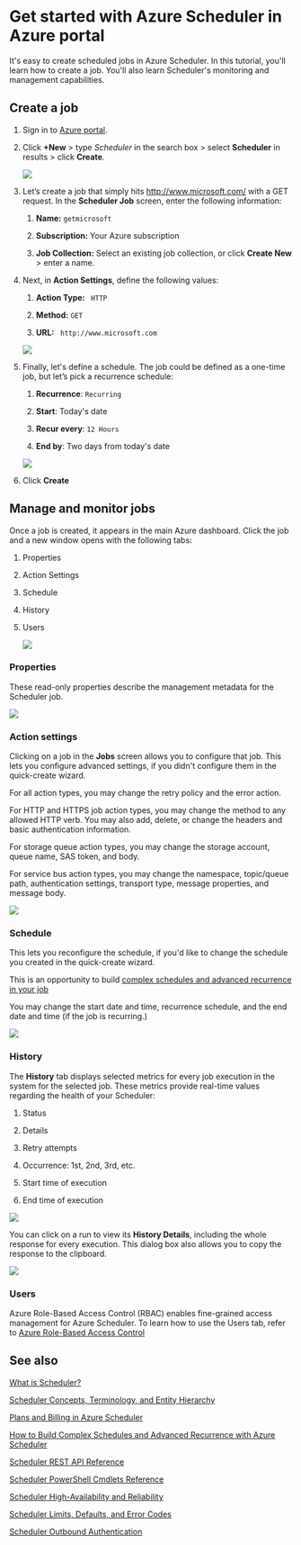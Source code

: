 <properties
 pageTitle="Get started with Azure Scheduler in Azure portal |  Azure"
 description="Get started with Azure Scheduler in Azure portal"
 services="scheduler"
 documentationCenter=".NET"
 authors="krisragh"
 manager="dwrede"
 editor=""/>
<tags
 ms.service="scheduler"
 ms.date="08/10/2016"
 wacn.date=""/>

# Get started with Azure Scheduler in Azure portal

It's easy to create scheduled jobs in Azure Scheduler. In this tutorial, you'll learn how to create a job. You'll also learn Scheduler's monitoring and management capabilities.

## Create a job

1.  Sign in to [Azure portal](https://portal.azure.cn/).  

2.  Click **+New** > type _Scheduler_ in the search box >  select **Scheduler** in results > click **Create**.

     ![][marketplace-create]

3.  Let’s create a job that simply hits http://www.microsoft.com/ with a GET request. In the **Scheduler Job** screen, enter the following information:

    1.  **Name:** `getmicrosoft`  

    2.  **Subscription:** Your Azure subscription   

    3.  **Job Collection:** Select an existing job collection, or click **Create New** > enter a name.

4.  Next, in **Action Settings**, define the following values:

    1.  **Action Type:** ` HTTP`  

    2.  **Method:** `GET`  

    3.  **URL:** ` http://www.microsoft.com`  

      ![][action-settings]

5.  Finally, let's define a schedule. The job could be defined as a one-time job, but let’s pick a recurrence schedule:

    1. **Recurrence**: `Recurring`

    2. **Start**: Today's date

    3. **Recur every**: `12 Hours`

    4. **End by**: Two days from today's date  

      ![][recurrence-schedule]

6.  Click **Create**

## Manage and monitor jobs

Once a job is created, it appears in the main Azure dashboard. Click the job and a new window opens with the following tabs:

1.  Properties  

2.  Action Settings  

3.  Schedule  

4.  History

5.  Users

    ![][job-overview]

### Properties

These read-only properties describe the management metadata for the Scheduler job.

   ![][job-properties]


### Action settings

Clicking on a job in the **Jobs** screen allows you to configure that job. This lets you configure advanced settings, if you didn't configure them in the quick-create wizard.

For all action types, you may change the retry policy and the error action.

For HTTP and HTTPS job action types, you may change the method to any allowed HTTP verb. You may also add, delete, or change the headers and basic authentication information.

For storage queue action types, you may change the storage account, queue name, SAS token, and body.

For service bus action types, you may change the namespace, topic/queue path, authentication settings, transport type, message properties, and message body.

   ![][job-action-settings]

### Schedule

This lets you reconfigure the schedule, if you'd like to change the schedule you created in the quick-create wizard.

This is an opportunity to build [complex schedules and advanced recurrence in your job](/documentation/articles/scheduler-advanced-complexity/)

You may change the start date and time, recurrence schedule, and the end date and time (if the job is recurring.)

   ![][job-schedule]


### History

The **History** tab displays selected metrics for every job execution in the system for the selected job. These metrics provide real-time values regarding the health of your Scheduler:

1.  Status  

2.  Details  

3.  Retry attempts

4.  Occurrence: 1st, 2nd, 3rd, etc.

5.  Start time of execution  

6.  End time of execution

   ![][job-history]

You can click on a run to view its **History Details**, including the whole response for every execution. This dialog box also allows you to copy the response to the clipboard.

   ![][job-history-details]

### Users

Azure Role-Based Access Control (RBAC) enables fine-grained access management for Azure Scheduler. To learn how to use the Users tab, refer to [Azure Role-Based Access Control](../active-directory/role-based-access-control-configure.md)


## See also

 [What is Scheduler?](/documentation/articles/scheduler-intro/)

 [Scheduler Concepts, Terminology, and Entity Hierarchy](/documentation/articles/scheduler-concepts-terms/)

 [Plans and Billing in Azure Scheduler](/documentation/articles/scheduler-plans-billing/)

 [How to Build Complex Schedules and Advanced Recurrence with Azure Scheduler](/documentation/articles/scheduler-advanced-complexity/)

 [Scheduler REST API Reference](https://msdn.microsoft.com/zh-CN/library/dn528946)   

 [Scheduler PowerShell Cmdlets Reference](/documentation/articles/scheduler-powershell-reference/)

 [Scheduler High-Availability and Reliability](/documentation/articles/scheduler-high-availability-reliability/)

 [Scheduler Limits, Defaults, and Error Codes](/documentation/articles/scheduler-limits-defaults-errors/)

 [Scheduler Outbound Authentication](/documentation/articles/scheduler-outbound-authentication/)


[marketplace-create]: ./media/scheduler-get-started-portal/scheduler-v2-portal-marketplace-create.png
[action-settings]: ./media/scheduler-get-started-portal/scheduler-v2-portal-action-settings.png
[recurrence-schedule]: ./media/scheduler-get-started-portal/scheduler-v2-portal-recurrence-schedule.png
[job-properties]: ./media/scheduler-get-started-portal/scheduler-v2-portal-job-properties.png
[job-overview]: ./media/scheduler-get-started-portal/scheduler-v2-portal-job-overview-1.png
[job-action-settings]: ./media/scheduler-get-started-portal/scheduler-v2-portal-job-action-settings.png
[job-schedule]: ./media/scheduler-get-started-portal/scheduler-v2-portal-job-schedule.png
[job-history]: ./media/scheduler-get-started-portal/scheduler-v2-portal-job-history.png
[job-history-details]: ./media/scheduler-get-started-portal/scheduler-v2-portal-job-history-details.png


[1]: ./media/scheduler-get-started-portal/scheduler-get-started-portal001.png
[2]: ./media/scheduler-get-started-portal/scheduler-get-started-portal002.png
[3]: ./media/scheduler-get-started-portal/scheduler-get-started-portal003.png
[4]: ./media/scheduler-get-started-portal/scheduler-get-started-portal004.png
[5]: ./media/scheduler-get-started-portal/scheduler-get-started-portal005.png
[6]: ./media/scheduler-get-started-portal/scheduler-get-started-portal006.png
[7]: ./media/scheduler-get-started-portal/scheduler-get-started-portal007.png
[8]: ./media/scheduler-get-started-portal/scheduler-get-started-portal008.png
[9]: ./media/scheduler-get-started-portal/scheduler-get-started-portal009.png
[10]: ./media/scheduler-get-started-portal/scheduler-get-started-portal010.png
[11]: ./media/scheduler-get-started-portal/scheduler-get-started-portal011.png
[12]: ./media/scheduler-get-started-portal/scheduler-get-started-portal012.png
[13]: ./media/scheduler-get-started-portal/scheduler-get-started-portal013.png
[14]: ./media/scheduler-get-started-portal/scheduler-get-started-portal014.png
[15]: ./media/scheduler-get-started-portal/scheduler-get-started-portal015.png